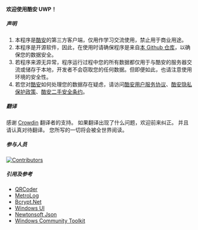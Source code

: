 ﻿#### 欢迎使用酷安 UWP！

##### 声明
1. 本程序是[酷安](https://coolapk.com)的第三方客户端，仅用作学习交流使用，禁止用于商业用途。
2. 本程序是开源软件，因此，在使用时请确保程序是来自[本 Github 仓库](https://github.com/Coolapk-UWP/Coolapk-UWP)，以确保您的数据安全。
3. 若程序来源无异常，程序运行过程中您的所有数据都仅用于与酷安的服务器交流或储存于本地，开发者不会窃取您的任何数据。但即便如此，也请注意使用环境的安全性。
4. 若您对[酷安](https://coolapk.com)如何处理您的数据存在疑虑，请访问[酷安用户服务协议](https://m.coolapk.com/mp/user/agreement)、[酷安隐私保护政策](https://m.coolapk.com/mp/user/privacy)、[酷安二手安全条约](https://m.coolapk.com/mp/user/ershouAgreement)。

##### 翻译
感谢 [Crowdin](https://crowdin.com/project/CoolapkUWP "Crowdin") 翻译者的支持。 如果翻译出现了什么问题，欢迎前来纠正。 并且请认真对待翻译。 您所写的一切将会被全世界阅读。

##### 参与人员
[![Contributors](https://contrib.rocks/image?repo=Coolapk-UWP/Coolapk-UWP)](https://github.com/Coolapk-UWP/Coolapk-UWP/graphs/contributors "Contributors")

##### 引用及参考
- [QRCoder](https://github.com/codebude/QRCoder "QRCoder")
- [MetroLog](https://github.com/novotnyllc/MetroLog "MetroLog")
- [Bcrypt.Net](https://github.com/BcryptNet/bcrypt.net "Bcrypt.Net")
- [Windows UI](https://github.com/microsoft/microsoft-ui-xaml "Windows UI")
- [Newtonsoft Json](https://www.newtonsoft.com/json "Newtonsoft Json")
- [Windows Community Toolkit](https://github.com/CommunityToolkit/WindowsCommunityToolkit "Windows Community Toolkit")